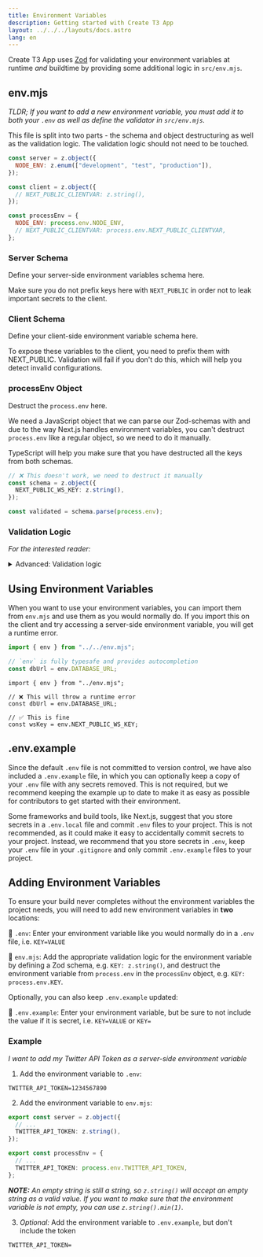 ```yaml
---
title: Environment Variables
description: Getting started with Create T3 App
layout: ../../../layouts/docs.astro
lang: en
---
```


Create T3 App uses [Zod](https://github.com/colinhacks/zod) for validating your environment variables at runtime _and_ buildtime by providing some additional logic in `src/env.mjs`.

## env.mjs

_TLDR; If you want to add a new environment variable, you must add it to both your `.env` as well as define the validator in `src/env.mjs`._

This file is split into two parts - the schema and object destructuring as well as the validation logic. The validation logic should not need to be touched.

```ts:env.mjs
const server = z.object({
  NODE_ENV: z.enum(["development", "test", "production"]),
});

const client = z.object({
  // NEXT_PUBLIC_CLIENTVAR: z.string(),
});

const processEnv = {
  NODE_ENV: process.env.NODE_ENV,
  // NEXT_PUBLIC_CLIENTVAR: process.env.NEXT_PUBLIC_CLIENTVAR,
};
```

### Server Schema

Define your server-side environment variables schema here.

Make sure you do not prefix keys here with `NEXT_PUBLIC` in order not to leak important secrets to the client.

### Client Schema

Define your client-side environment variable schema here. 

To expose these variables to the client, you need to prefix them with NEXT_PUBLIC. Validation will fail if you don't do this, which will help you detect invalid configurations.
### processEnv Object

Destruct the `process.env` here.

We need a JavaScript object that we can parse our Zod-schemas with and due to the way Next.js handles environment variables, you can't destruct `process.env` like a regular object, so we need to do it manually.

TypeScript will help you make sure that you have destructed all the keys from both schemas.

```ts
// ❌ This doesn't work, we need to destruct it manually
const schema = z.object({
  NEXT_PUBLIC_WS_KEY: z.string(),
});

const validated = schema.parse(process.env);
```

### Validation Logic

_For the interested reader:_

<details>
<summary>Advanced: Validation logic</summary>

Depending on the environment (server or client) we validate either both or just the client schema. This means that even though the server environment variables will be undefined, they won't trigger the validation to fail - meaning we can have a single entrypoint for our environment variables.

```ts:env.mjs
const isServer = typeof window === "undefined";

const merged = server.merge(client);
const parsed = isServer
  ? merged.safeParse(processEnv)  // <-- on server, validate all
  : client.safeParse(processEnv); // <-- on client, validate only client

if (parsed.success === false) {
  console.error(
    "❌ Invalid environment variables:\n",
    ...formatErrors(parsed.error.format()),
  );
  throw new Error("Invalid environment variables");
}
```

Then, we use a proxy object to throw errors if you try to access a server-side environment variable on the client.

```ts:env.mjs
// proxy allows us to remap the getters
export const env = new Proxy(parsed.data, {
  get(target, prop) {
    if (typeof prop !== "string") return undefined;
    // on the client we only allow NEXT_PUBLIC_ variables
    if (!isServer && !prop.startsWith("NEXT_PUBLIC_"))
      throw new Error(
        "❌ Attempted to access serverside environment variable on the client",
      );
    return target[prop]; // <-- otherwise, return the value
  },
});
```

</details>

## Using Environment Variables

When you want to use your environment variables, you can import them from `env.mjs` and use them as you would normally do. If you import this on the client and try accessing a server-side environment variable, you will get a runtime error.

```ts:pages/api/hello.ts
import { env } from "../../env.mjs";

// `env` is fully typesafe and provides autocompletion
const dbUrl = env.DATABASE_URL;
```

```ts:pages/index.tsx
import { env } from "../env.mjs";

// ❌ This will throw a runtime error
const dbUrl = env.DATABASE_URL;

// ✅ This is fine
const wsKey = env.NEXT_PUBLIC_WS_KEY;
```

## .env.example

Since the default `.env` file is not committed to version control, we have also included a `.env.example` file, in which you can optionally keep a copy of your `.env` file with any secrets removed. This is not required, but we recommend keeping the example up to date to make it as easy as possible for contributors to get started with their environment.

Some frameworks and build tools, like Next.js, suggest that you store secrets in a `.env.local` file and commit `.env` files to your project. This is not recommended, as it could make it easy to accidentally commit secrets to your project. Instead, we recommend that you store secrets in `.env`, keep your `.env` file in your `.gitignore` and only commit `.env.example` files to your project.

## Adding Environment Variables

To ensure your build never completes without the environment variables the project needs, you will need to add new environment variables in **two** locations:

📄 `.env`: Enter your environment variable like you would normally do in a `.env` file, i.e. `KEY=VALUE`

📄 `env.mjs`: Add the appropriate validation logic for the environment variable by defining a Zod schema, e.g. `KEY: z.string()`, and destruct the environment variable from `process.env` in the `processEnv` object, e.g. `KEY: process.env.KEY`.

Optionally, you can also keep `.env.example` updated:

📄 `.env.example`: Enter your environment variable, but be sure to not include the value if it is secret, i.e. `KEY=VALUE` or `KEY=`

### Example

_I want to add my Twitter API Token as a server-side environment variable_

1. Add the environment variable to `.env`:

```
TWITTER_API_TOKEN=1234567890
```

2. Add the environment variable to `env.mjs`:

```ts
export const server = z.object({
  // ...
  TWITTER_API_TOKEN: z.string(),
});

export const processEnv = {
  // ...
  TWITTER_API_TOKEN: process.env.TWITTER_API_TOKEN,
};
```

_**NOTE:** An empty string is still a string, so `z.string()` will accept an empty string as a valid value. If you want to make sure that the environment variable is not empty, you can use `z.string().min(1)`._

3. _Optional:_ Add the environment variable to `.env.example`, but don't include the token

```
TWITTER_API_TOKEN=
```
